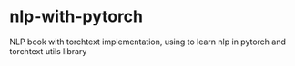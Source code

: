 # nlp-with-pytorch
 NLP book with torchtext implementation, using to learn nlp in pytorch and torchtext utils library
